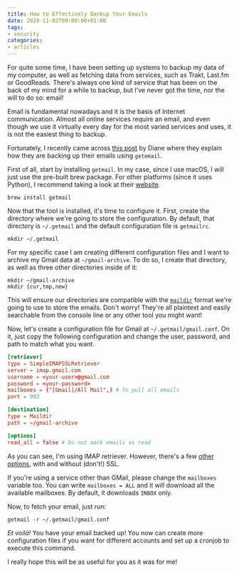 ```yaml
---
title: How to Effectively Backup Your Emails
date: 2020-11-02T09:00:00+01:00
tags:
- security
categories:
- articles
---
```


For quite some time, I have been setting up systems to backup my data of my computer, as well as fetching data from services, such as Trakt, Last.fm or GoodReads. There's always one kind of service that has been on the back of my mind for a while to backup, but I've never got the time, nor the will to do so: email!

<!--more-->

Email is fundamental nowadays and it is the basis of Internet communication. Almost all online services require an email, and even though we use it virtually every day for the most varied services and uses, it is not the easiest thing to backup.

Fortunately, I recently came across [this post](https://www.artemix.org/blog/backing-up-e-mails-from-an-imap-server) by Diane where they explain how they are backing up their emails using `getemail`. 

First of all, start by installing `getmail`. In my case, since I use macOS, I will just use the pre-built brew package. For other platforms (since it uses Python), I recommend taking a look at their [website](http://pyropus.ca/software/getmail/).

```
brew install getmail
```

Now that the tool is installed, it's time to configure it. First, create the directory where we're going to store the configuration. By default, that directory is `~/.getmail` and the default configuration file is `getmailrc`. 

```
mkdir ~/.getmail
```

For my specific case I am creating different configuration files and I want to archive my Gmail data at `~/gmail-archive`. To do so, I create that directory, as well as three other directories inside of it:

```
mkdir ~/gmail-archive
mkdir {cur,tmp,new}
```

This will ensure our directories are compatible with the [`maildir`](https://cr.yp.to/proto/maildir.html) format we're going to use to store the emails. Don't worry! They're all plaintext and easily searchable from the console line or any other tool you might want!

Now, let's create a configuration file for Gmail at `~/.getmail/gmail.conf`. On it, just copy the following configuration and change the user, password, and path to match what you want.

```toml
[retriever]
type = SimpleIMAPSSLRetriever
server = imap.gmail.com
username = <your-user>@gmail.com
password = <your-password>
mailboxes = ("[Gmail]/All Mail",) # To pull all emails
port = 993

[destination]
type = Maildir
path = ~/gmail-archive

[options]
read_all = false # Do not mark emails as read
```

As you can see, I'm using IMAP retriever. However, there's a few [other options](http://pyropus.ca/software/getmail/configuration.html#conf-retriever), with and without (don't!) SSL.

If you're using a service other than GMail, please change the `mailboxes` variable too. You can write `mailboxes = ALL` and it will download all the available mailboxes. By default, it downloads `INBOX` only.

Now, to fetch your email, just run:

```
getmail -r ~/.getmail/gmail.conf
```

*Et voilá!* You have your email backed up! You now can create more configuration files if you want for different accounts and set up a cronjob to execute this command.

I really hope this will be as useful for you as it was for me!
